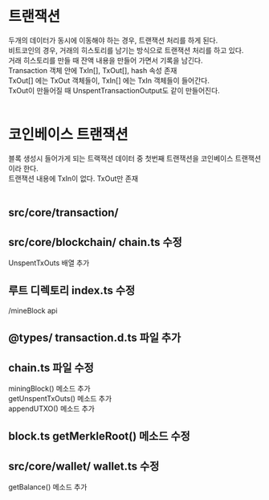 # 트랜잭션

두개의 데이터가 동시에 이동해야 하는 경우, 트랜잭션 처리를 하게 된다.
<br>
비트코인의 경우, 거래의 히스토리를 남기는 방식으로 트랜잭션 처리를 하고 있다.
<br>
거래 히스토리를 만들 때 잔액 내용을 만들어 가면서 기록을 남긴다.
<br>
Transaction 객체 안에 TxIn[], TxOut[], hash 속성 존재
<br>
TxOut[] 에는 TxOut 객체들이, TxIn[] 에는 TxIn 객체들이 들어간다.
<br>
TxOut이 만들어질 때 UnspentTransactionOutput도 같이 만들어진다.
<br>
<br>

# 코인베이스 트랜잭션

블록 생성시 들어가게 되는 트랙잭션 데이터 중 첫번째 트랜잭션을 코인베이스 트랜잭션이라 한다.
<br>
트랜잭션 내용에 TxIn이 없다. TxOut만 존재
<br>
<br>

## src/core/transaction/

## src/core/blockchain/ chain.ts 수정

UnspentTxOuts 배열 추가

## 루트 디렉토리 index.ts 수정

/mineBlock api

## @types/ transaction.d.ts 파일 추가

## chain.ts 파일 수정

miningBlock() 메소드 추가
<br>
getUnspentTxOuts() 메소드 추가
<br>
appendUTXO() 메소드 추가

## block.ts getMerkleRoot() 메소드 수정

## src/core/wallet/ wallet.ts 수정

getBalance() 메소드 추가
